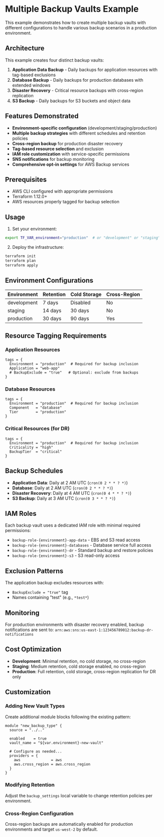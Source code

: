 # Multiple Backup Vaults Example

This example demonstrates how to create multiple backup vaults with different configurations to handle various backup scenarios in a production environment.

## Architecture

This example creates four distinct backup vaults:

1. **Application Data Backup** - Daily backups for application resources with tag-based exclusions
2. **Database Backup** - Daily backups for production databases with extended windows  
3. **Disaster Recovery** - Critical resource backups with cross-region replication
4. **S3 Backup** - Daily backups for S3 buckets and object data

## Features Demonstrated

- **Environment-specific configuration** (development/staging/production)
- **Multiple backup strategies** with different schedules and retention policies
- **Cross-region backup** for production disaster recovery
- **Tag-based resource selection** and exclusion
- **IAM role customization** with service-specific permissions
- **SNS notifications** for backup monitoring
- **Comprehensive opt-in settings** for AWS Backup services

## Prerequisites

- AWS CLI configured with appropriate permissions
- Terraform 1.12.0+
- AWS resources properly tagged for backup selection

## Usage

1. Set your environment:
```bash
export TF_VAR_environment="production"  # or "development" or "staging"
```

2. Deploy the infrastructure:
```bash
terraform init
terraform plan
terraform apply
```

## Environment Configurations

| Environment | Retention | Cold Storage | Cross-Region |
|-------------|-----------|--------------|--------------|
| development | 7 days    | Disabled     | No           |
| staging     | 14 days   | 30 days      | No           |
| production  | 30 days   | 90 days      | Yes          |

## Resource Tagging Requirements

### Application Resources
```hcl
tags = {
  Environment = "production"  # Required for backup inclusion
  Application = "web-app"
  # BackupExclude = "true"   # Optional: exclude from backups
}
```

### Database Resources  
```hcl
tags = {
  Environment = "production"  # Required for backup inclusion
  Component   = "database"
  Tier        = "production"
}
```

### Critical Resources (for DR)
```hcl
tags = {
  Environment = "production"  # Required for backup inclusion
  Criticality = "high"
  BackupTier  = "critical"
}
```

## Backup Schedules

- **Application Data**: Daily at 2 AM UTC (`cron(0 2 * * ? *)`)
- **Database**: Daily at 2 AM UTC (`cron(0 2 * * ? *)`) 
- **Disaster Recovery**: Daily at 4 AM UTC (`cron(0 4 * * ? *)`)
- **S3 Backup**: Daily at 3 AM UTC (`cron(0 3 * * ? *)`)

## IAM Roles

Each backup vault uses a dedicated IAM role with minimal required permissions:

- `backup-role-{environment}-app-data` - EBS and S3 read access
- `backup-role-{environment}-databases` - Database service full access
- `backup-role-{environment}-dr` - Standard backup and restore policies
- `backup-role-{environment}-s3` - S3 read-only access

## Exclusion Patterns

The application backup excludes resources with:
- `BackupExclude = "true"` tag
- Names containing "test" (e.g., `*test*`)

## Monitoring

For production environments with disaster recovery enabled, backup notifications are sent to:
`arn:aws:sns:us-east-1:123456789012:backup-dr-notifications`

## Cost Optimization

- **Development**: Minimal retention, no cold storage, no cross-region
- **Staging**: Medium retention, cold storage enabled, no cross-region  
- **Production**: Full retention, cold storage, cross-region replication for DR only

## Customization

### Adding New Vault Types
Create additional module blocks following the existing pattern:

```hcl
module "new_backup_type" {
  source = "../.."
  
  enabled    = true
  vault_name = "${var.environment}-new-vault"
  
  # Configure as needed...
  providers = {
    aws              = aws
    aws.cross_region = aws.cross_region
  }
}
```

### Modifying Retention
Adjust the `backup_settings` local variable to change retention policies per environment.

### Cross-Region Configuration
Cross-region backups are automatically enabled for production environments and target `us-west-2` by default.